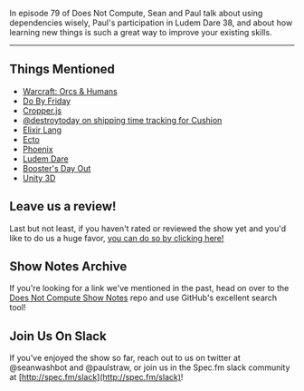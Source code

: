 In episode 79 of Does Not Compute, Sean and Paul talk about using dependencies wisely, Paul's participation in Ludem Dare 38, and about how learning new things is such a great way to improve your existing skills.

---

## Things Mentioned

* [Warcraft: Orcs & Humans](https://en.wikipedia.org/wiki/Warcraft:_Orcs_%26_Humans)
* [Do By Friday](http://dobyfriday.com/)
* [Cropper.js](https://fengyuanchen.github.io/cropperjs/)
* [@destroytoday on shipping time tracking for Cushion](https://twitter.com/destroytoday/status/857438448654983168)
* [Elixir Lang](http://elixir-lang.org/)
* [Ecto](https://github.com/elixir-ecto/ecto)
* [Phoenix](http://www.phoenixframework.org/)
* [Ludem Dare](https://ldjam.com/)
* [Booster's Day Out](https://paulstraw.itch.io/boostersdayout)
* [Unity 3D](https://unity3d.com/)

## Leave us a review!

Last but not least, if you haven't rated or reviewed the show yet and you'd like to do us a huge favor, [you can do so by clicking here!](https://itunes.apple.com/us/podcast/does-not-compute/id1048731980?mt=2)

## Show Notes Archive

If you're looking for a link we've mentioned in the past, head on over to the [Does Not Compute Show Notes](https://github.com/seanwash/dnccast-show-notes) repo and use GitHub's excellent search tool!

## Join Us On Slack

If you've enjoyed the show so far, reach out to us on twitter at @seanwashbot and @paulstraw, or join us in the Spec.fm slack community at [http://spec.fm/slack](http://spec.fm/slack)!
